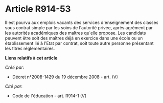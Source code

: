 # Article R914-53

Il est pourvu aux emplois vacants des services d'enseignement des classes sous  contrat simple par les soins de l'autorité
privée, après agrément par les  autorités académiques des maîtres qu'elle propose. Les candidats peuvent être  soit des
maîtres déjà en exercice dans une école ou un établissement lié à  l'Etat par contrat, soit toute autre personne présentant
les titres  réglementaires.

**Liens relatifs à cet article**

_Créé par_:

  - Décret n°2008-1429 du 19 décembre 2008 - art. (V)

_Cité par_:

  - Code de l'éducation - art. R914-1 (V)
